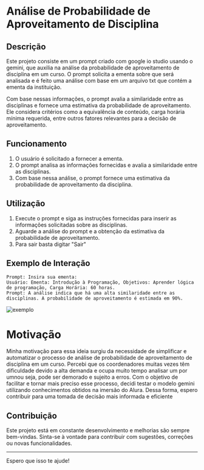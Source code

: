 # Análise de Probabilidade de Aproveitamento de Disciplina

## Descrição
Este projeto consiste em um prompt criado com google io studio usando o gemini,  que auxilia na análise da probabilidade de aproveitamento de disciplina em um curso. 
O prompt solicita a ementa sobre que será analisada e é feito uma análise com base em um arquivo txt que contém a ementa da instituição.

Com base nessas informações, o prompt avalia a similaridade entre as disciplinas e fornece uma estimativa da probabilidade de aproveitamento. Ele considera critérios como a equivalência de conteúdo, carga horária mínima requerida, entre outros fatores relevantes para a decisão de aproveitamento.

## Funcionamento
1. O usuário é solicitado a fornecer a ementa.
3. O prompt analisa as informações fornecidas e avalia a similaridade entre as disciplinas.
4. Com base nessa análise, o prompt fornece uma estimativa da probabilidade de aproveitamento da disciplina.

## Utilização
1. Execute o prompt e siga as instruções fornecidas para inserir as informações solicitadas sobre as disciplinas.
2. Aguarde a análise do prompt e a obtenção da estimativa da probabilidade de aproveitamento.
3. Para sair basta digitar "Sair"

## Exemplo de Interação
```
Prompt: Insira sua ementa:
Usuário: Ementa: Introdução à Programação, Objetivos: Aprender lógica de programação, Carga Horária: 60 horas.
Prompt: A análise indica que há uma alta similaridade entre as disciplinas. A probabilidade de aproveitamento é estimada em 90%.

```
![exemplo](https://github.com/jrmesquita7/ementario_gemini/assets/79610977/b7fa41d6-8ade-48dd-8b44-865651ffe12f)

# Motivação
Minha motivação para essa ideia surgiu da necessidade de simplificar e automatizar o processo de análise de probabilidade de aproveitamento de disciplina em um curso. Percebi que os coordenadores muitas vezes têm dificuldade devido a alta demanda e ocupa muito tempo analisar um por umnou seja, pode ser demorado e sujeito a erros. Com o objetivo de facilitar e tornar mais preciso esse processo, decidi testar o modelo gemini utilizando conhecimentos obtidos na imersão do Alura. Dessa forma, espero contribuir para uma tomada de decisão mais informada e eficiente 

## Contribuição
Este projeto está em constante desenvolvimento e melhorias são sempre bem-vindas. Sinta-se à vontade para contribuir com sugestões, correções ou novas funcionalidades.

---

Espero que isso te ajude!
